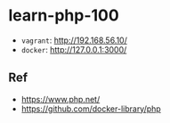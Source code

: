 # learn-php-100


* `vagrant`: <http://192.168.56.10/>
* `docker`: <http://127.0.0.1:3000/>



## Ref

* <https://www.php.net/>
* <https://github.com/docker-library/php>